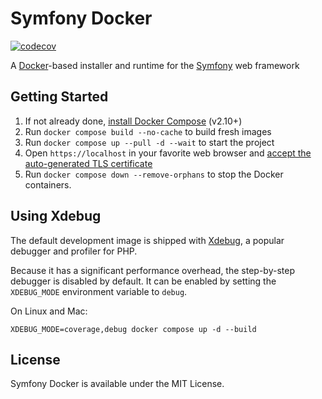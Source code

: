 # Symfony Docker

[![codecov](https://codecov.io/github/LeikoDmitry/symfony-docker/graph/badge.svg?token=PCBJCLRCD0)](https://codecov.io/github/LeikoDmitry/symfony-docker)

A [Docker](https://www.docker.com/)-based installer and runtime for the [Symfony](https://symfony.com) web framework

## Getting Started

1. If not already done, [install Docker Compose](https://docs.docker.com/compose/install/) (v2.10+)
2. Run `docker compose build --no-cache` to build fresh images
3. Run `docker compose up --pull -d --wait` to start the project
4. Open `https://localhost` in your favorite web browser and [accept the auto-generated TLS certificate](https://stackoverflow.com/a/15076602/1352334)
5. Run `docker compose down --remove-orphans` to stop the Docker containers.

## Using Xdebug

The default development image is shipped with [Xdebug](https://xdebug.org/),
a popular debugger and profiler for PHP.

Because it has a significant performance overhead, the step-by-step debugger is disabled by default.
It can be enabled by setting the `XDEBUG_MODE` environment variable to `debug`.

On Linux and Mac:

```
XDEBUG_MODE=coverage,debug docker compose up -d --build
```

## License

Symfony Docker is available under the MIT License.

